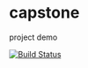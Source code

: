 # capstone
project demo

[![Build Status](https://travis-ci.org/Anguandia/capstone.svg?branch=develop)](https://travis-ci.org/Anguandia/capstone)
